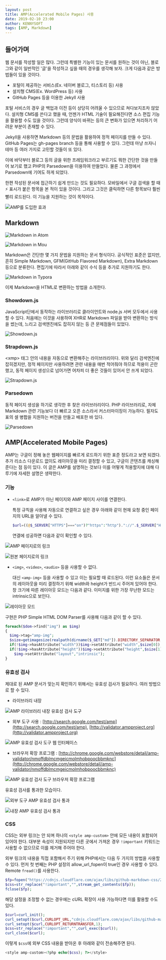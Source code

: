 ```yaml
---
layout: post
title: AMP(Accelerated Mobile Pages) 사용
date: 2019-02-10 23:00
author: KENNYSOFT
tags: [AMP, Markdown]
---
```


## 들어가며

웹 문서를 작성할 일은 많다. 그런데 특별한 기능이 있는 문서를 원하는 것이 아닌, 블로그와 같이 일반적인 '글'을 작성하고 싶을 때의 경우를 생각해 보자. 크게 다음과 같은 방법들이 있을 것이다.

* 포털이 제공하는 서비스(Ex. 네이버 블로그, 티스토리 등) 사용
* 설치형 CMS(Ex. WordPress 등) 사용
* GitHub Pages 등을 이용한 Jekyll 사용

포털 서비스의 경우 글 백업과 이전 등이 상당히 어려울 수 있으므로 쳐다보지조차 않았다. 설치형 CMS를 쓴다고 했을 때, 언젠가 HTML 기술이 필요해진다면 소스 편집 기능을 활용할 수도 있을 것이다. 그런데 양식이 바뀌는 등의 큰 변화가 있으면 처리하기 어려운 부분이 존재할 수 있다.

Jekyll을 사용하면 Markdown 등의 문법을 활용하여 정적 페이지를 만들 수 있다. GitHub Pages는 gh-pages branch 등을 통해 사용할 수 있다. 그런데 마냥 쓰자니 테마 등 여러 가지로 고민할 것들이 또 있다.

이에 바닥부터 블로그 등의 글을 위한 프레임워크라고 부르기도 뭐한 간단한 것을 만들어 보기로 했고 PHP의 Parsedown을 이용하여 만들었다. 물론 그 과정에서 Parsedown에 기여도 하게 되었다.

한편 작성된 문서에 접근하기 쉽게 만드는 것도 필요하다. 모바일에서 구글 검색을 할 때 ⚡ 표시가 붙은 항목을 본 적이 있을 것이다. 그리고 그것은 클릭하면 다른 항목보다 훨씬 빨리 로드된다. 이 기능을 지원하는 것이 목적이다.

![AMP를 도입한 효과](/assets/images/use-amp/amp-effect.png)

## Markdown

![Markdown in Atom](/assets/images/use-amp/markdown-atom.png)

![Markdown in Mou](/assets/images/use-amp/markdown-mou.png)

Markdown은 간단한 몇 가지 문법을 지원하는 문서 형식이다. 공식적인 표준은 없지만, 흔히 Simple Markdown, GFM(GitHub Flavored Markdown), Extra Markdown 등으로 분류한다. 편집기에 따라서 아래와 같이 수식 등을 추가로 지원하기도 한다.

![Markdown in Typora](/assets/images/use-amp/markdown-typora.png)

이제 Markdown을 HTML로 변환하는 방법을 소개한다.

### Showdown.js

JavaScript단에서 동작하는 라이브러리로 클라이언트와 node.js 서버 모두에서 사용할 수 있다. 처음에는 이것을 사용하여 XHR로 Markdown 파일을 받아 변환하는 방식을 썼는데, 느리고 검색엔진에도 잡히지 않는 등 큰 문제점들이 있었다.

![Showdown.js](/assets/images/use-amp/showdownjs.png)

### Strapdown.js

&lt;xmp> 태그 안의 내용을 자동으로 변환해주는 라이브러리이다. 위와 달리 검색엔진에 잡히겠지만, 정적 페이지만 사용하려면 관련 내용을 매번 적어줘야 하므로 적용이 곤란했고, 동적 페이지 생성으로 넘어가면 어차피 더 좋은 것들이 있어서 안 쓰게 되었다.

![Strapdown.js](/assets/images/use-amp/strapdownjs.png)

### Parsedown

동적 페이지 생성을 하기로 생각한 후 찾은 라이브러리이다. PHP 라이브러리로, 자체 Markdown 관련 기능보다 더 빠르고 오픈 소스라서 커스터마이징이 가능하다. 필자도 표의 셀 병합을 지원하는 버전을 만들고 배포한 바 있다.

![Parsedown](/assets/images/use-amp/parsedown.png)

## AMP(Accelerated Mobile Pages)

AMP는 구글이 정해 놓은 웹페이지를 빠르게 로드하기 위한 표준 정도라고 보면 되겠다. 추가 리소스 다운로드 없이도 레이아웃을 미리 결정할 수 있고, 구글이 콘텐츠를 캐싱해준다는 점 등이 있다. 이 글은 AMP를 설명하는 것보다 이를 어떻게 적용할지에 대해 다루기에 자세한 설명은 생략한다.

### 기능

* `<link>`로 AMP가 아닌 페이지와 AMP 페이지 사이를 연결한다.

  특정 규칙을 사용해 자동으로 연결하고 싶은 경우 아래와 같이 현재 요청 중인 페이지의 URL을 알아낼 수 있다.

  ```php
  $url=((@$_SERVER["HTTPS"]==="on")?"https":"http")."://".$_SERVER["HTTP_HOST"].$_SERVER["REQUEST_URI"];
  ```

  연결에 성공하면 다음과 같이 확인할 수 있다.

![AMP 페이지로의 링크](/assets/images/use-amp/link-to-amp.png)

![원본 페이지로의 링크](/assets/images/use-amp/link-to-canonical.png)

* `<img>`, `<video>`, `<audio>` 등을 사용할 수 없다.

  대신 `<amp-img>` 등을 사용할 수 있고 이는 필요할 때 로드된다. 이런 요소들은 문서의 레이아웃을 미리 결정하기 위해 width와 height가 반드시 주어져 있어야 한다. 창 크기에 따른 레이아웃 모드는 다음과 같다. 이미지를 위한 가장 무난한 모드는 intrinsic으로 보인다.

![레이아웃 모드](/assets/images/use-amp/layout.gif)

  구현은 PHP Simple HTML DOM Parser를 사용해 다음과 같이 할 수 있다.

  ```php
  foreach($dom->find("img") as $img)
  {
  	$img->tag="amp-img";
  	$size=getimagesize(realpath(dirname($_GET["md"]).DIRECTORY_SEPARATOR.$img->src));
  	if(!$img->hasAttribute("width"))$img->setAttribute("width",$size[0]);
  	if(!$img->hasAttribute("height"))$img->setAttribute("height",$size[1]);
      $img->setAttribute("layout","intrinsic");
  }
  ```

### 유효성 검사

제대로 된 AMP 문서가 맞는지 확인하기 위해서는 유효성 검사가 필요하다. 여러 방법으로 할 수 있다.

* 라이브러리 내장

![AMP 라이브러리 내장 유효성 검사 도구](/assets/images/use-amp/amp-validator-bundle.png)

* 외부 도구 사용 : [http://search.google.com/test/amp](http://search.google.com/test/amp), [http://validator.ampproject.org](http://validator.ampproject.org)

![AMP 유효성 검사 도구 웹 인터페이스](/assets/images/use-amp/amp-validator-external.png)

* 브라우저 확장 프로그램 : [http://chrome.google.com/webstore/detail/amp-validator/nmoffdblmcmgeicmolmhobpoocbbmknc](http://chrome.google.com/webstore/detail/amp-validator/nmoffdblmcmgeicmolmhobpoocbbmknc)

![AMP 유효성 검사 도구 브라우저 확장 프로그램](/assets/images/use-amp/amp-validator-extension.png)

유효성 검사를 통과한 모습이다.

![외부 도구 AMP 유효성 검사 통과](/assets/images/use-amp/amp-validation-pass-external.png)

![내장 AMP 유효성 검사 통과](/assets/images/use-amp/amp-validation-pass-bundle.png)

### CSS

CSS는 외부 링크는 안 되며 하나의 `<style amp-custom>` 안에 모든 내용이 포함되어 있어야 한다. 대부분 속성이 지원되지만 다른 곳에서 가져온 경우 `!important` 키워드는 사용할 수 없으므로 이를 제거해 주어야 한다.

외부 링크의 내용을 직접 포함해서 주기 위해 PHP에서는 다음 두 가지의 방법을 사용할 수 있다. 먼저 첫 번째는 PHP 설정의 allow_url_fopen이 true인 경우 사용할 수 있다. Remote `fread()`를 사용한다.

```php
$fp=fopen("https://cdnjs.cloudflare.com/ajax/libs/github-markdown-css/2.10.0/github-markdown.min.css","r");
$css=str_replace("!important","",stream_get_contents($fp));
fclose($fp);
```

해당 설정을 조정할 수 없는 경우에는 cURL 확장이 사용 가능하다면 이를 활용할 수도 있다.

```php
$curl=curl_init();
curl_setopt($curl,CURLOPT_URL,"cdnjs.cloudflare.com/ajax/libs/github-markdown-css/2.10.0/github-markdown.min.css");
curl_setopt($curl,CURLOPT_RETURNTRANSFER,1);
$css=str_replace("!important","",curl_exec($curl));
curl_close($curl);
```

이렇게 `$css`에 외부 CSS 내용을 받아온 후 아래와 같이 전송해주면 된다.

```php
<style amp-custom><?php echo($css); ?></style>
```